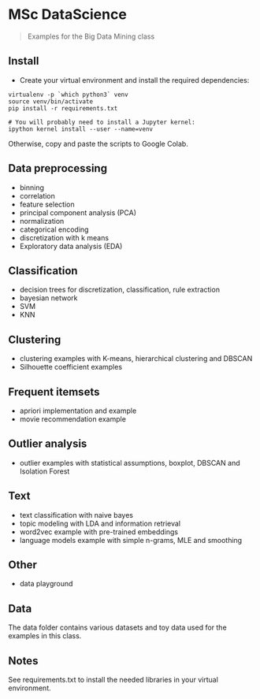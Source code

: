 # MSc DataScience

> Examples for the Big Data Mining class

## Install
- Create your virtual environment and install the required dependencies:

```
virtualenv -p `which python3` venv
source venv/bin/activate
pip install -r requirements.txt

# You will probably need to install a Jupyter kernel:
ipython kernel install --user --name=venv
``` 

Otherwise, copy and paste the scripts to Google Colab.


## Data preprocessing

- binning 
- correlation 
- feature selection 
- principal component analysis (PCA)
- normalization
- categorical encoding
- discretization with k means
- Exploratory data analysis (EDA)

## Classification

- decision trees for discretization, classification, rule extraction
- bayesian network
- SVM
- KNN

## Clustering

- clustering examples with K-means, hierarchical clustering and DBSCAN
- Silhouette coefficient examples

## Frequent itemsets

- apriori implementation and example
- movie recommendation example

## Outlier analysis

- outlier examples with statistical assumptions, boxplot, DBSCAN and Isolation Forest

## Text

- text classification with naive bayes
- topic modeling with LDA and information retrieval
- word2vec example with pre-trained embeddings
- language models example with simple n-grams, MLE and smoothing

## Other

- data playground

## Data
The data folder contains various datasets and toy data used for the examples in this class.

## Notes
See requirements.txt to install the needed libraries in your virtual environment.
